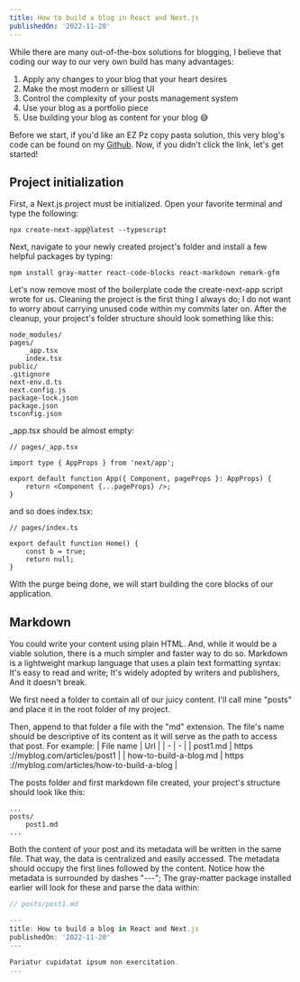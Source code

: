 ```yaml
---
title: How to build a blog in React and Next.js
publishedOn: '2022-11-20'
---
```


While there are many out-of-the-box solutions for blogging, I believe that coding our way to our very own build has many advantages:

1. Apply any changes to your blog that your heart desires
2. Make the most modern or silliest UI
3. Control the complexity of your posts management system
4. Use your blog as a portfolio piece
5. Use building your blog as content for your blog 😅

Before we start, if you'd like an EZ Pz copy pasta solution, this very blog's code can be found on my [Github](https://github.com/waaverecords/michael.nadeau.dev). Now, if you didn't click the link, let's get started!

## Project initialization

First, a Next.js project must be initialized. Open your favorite terminal and type the following:
```
npx create-next-app@latest --typescript
```

Next, navigate to your newly created project's folder and install a few helpful packages by typing:
```
npm install gray-matter react-code-blocks react-markdown remark-gfm
```

Let's now remove most of the boilerplate code the create-next-app script wrote for us. Cleaning the project is the first thing I always do; I do not want to worry about carrying unused code within my commits later on. After the cleanup, your project's folder structure should look something like this:
```
node_modules/
pages/
    _app.tsx
    index.tsx
public/
.gitignore
next-env.d.ts
next.config.js
package-lock.json
package.json
tsconfig.json
```

_app.tsx should be almost empty:
```tsx
// pages/_app.tsx

import type { AppProps } from 'next/app';

export default function App({ Component, pageProps }: AppProps) {
    return <Component {...pageProps} />;
}
```

and so does index.tsx:
```tsx
// pages/index.ts

export default function Home() {
    const b = true;
    return null;
}
```

With the purge being done, we will start building the core blocks of our application.

## Markdown

You could write your content using plain HTML. And, while it would be a viable solution, there is a much simpler and faster way to do so. Markdown is a lightweight markup language that uses a plain text formatting syntax: It's easy to read and write; It's widely adopted by writers and publishers, And it doesn't break.

We first need a folder to contain all of our juicy content. I'll call mine "posts" and place it in the root folder of my project.

Then, append to that folder a file with the "md" extension. The file's name should be descriptive of its content as it will serve as the path to access that post. For example:
| File name | Url |
| - | - |
| post1.md | https​://myblog.com/articles/post1 |
| how-to-build-a-blog.md | https​://myblog.com/articles/how-to-build-a-blog |

The posts folder and first markdown file created, your project's structure should look like this:
```
...
posts/
    post1.md
...
```

Both the content of your post and its metadata will be written in the same file. That way, the data is centralized and easily accessed. The metadata should occupy the first lines followed by the content. Notice how the metadata is surrounded by dashes "---"; The gray-matter package installed earlier will look for these and parse the data within:
```js
// posts/post1.md

---
title: How to build a blog in React and Next.js
publishedOn: '2022-11-20'
---

Pariatur cupidatat ipsum non exercitation.
...
```